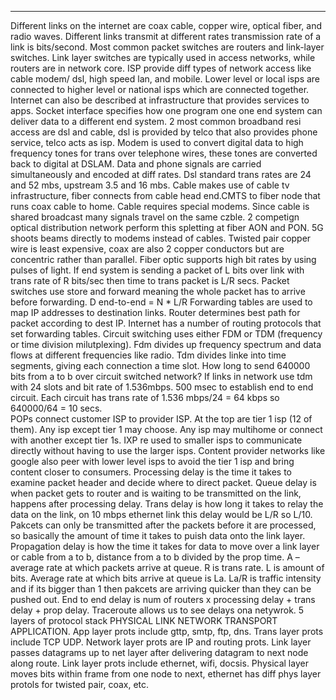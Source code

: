 ___

Different links on the internet are coax cable, copper wire, optical fiber, and radio waves. Different links transmit at different rates transmission rate of a link is bits/second.
Most common packet switches are routers and link-layer switches. Link layer switches are typically used in access networks, while routers are in network core. ISP provide diff types of network access like cable modem/ dsl, high speed lan, and mobile. Lower level or local isps are connected to higher level or national isps which are connected together. Internet can also be described at infrastructure that provides services to apps. Socket interface specifies how one program one one end system can deliver data to a different end system. 2 most common broadband resi access are dsl and cable, dsl is provided by telco that also provides phone service, telco acts as isp. Modem is used to convert digital data to high frequency tones for trans over telephone wires, these tones are converted back to digital at DSLAM. Data and phone signals are carried simultaneously and encoded at diff rates. Dsl standard trans rates are 24 and 52 mbs, upstream 3.5 and 16 mbs. Cable makes use of cable tv infrastructure, fiber connects from cable head end.CMTS to fiber node that runs coax cable to home. Cable requires special modems. Since cable is shared broadcast many signals travel on the same czble. 2 competign optical distribution network perform this spletting at fiber AON and PON. 5G shoots beams directly to modems instead of cables. Twisted pair copper wire is least expensive, coax are also 2 copper conductors but are concentric rather than parallel. Fiber optic supports high bit rates by using pulses of light. If end system is sending a packet of L bits over link with trans rate of R bits/sec then time to trans packet is L/R secs. Packet switches use store and forward meaning the whole packet has to arrive before forwarding. 
D end-to-end = N * L/R
Forwarding tables are used to map IP addresses to destination links. Router determines best path for packet according to dest IP. Internet  has a number of routing protocols that set forwarding tables. Circuit switching uses either FDM or TDM (frequency or time division milutplexing). Fdm divides up frequency spectrum and data flows at different frequencies like radio. Tdm divides linke into time segments, giving each connection a time slot. How long to send 640000 bits from a to b over circuit switched network? If links in network use tdm with 24 slots and bit rate of 1.536mbps. 500 msec to establish end to end circuit. Each circuit has trans rate of 1.536 mbps/24 = 64 kbps so 640000/64 = 10 secs.  
POPs connect customer ISP to provider ISP. At the top are tier 1 isp (12 of them). Any isp except tier 1 may choose. Any isp may multihome or connect with another except tier 1s. IXP re used to smaller isps to communicate directly without having to use the larger isps. Content provider networks like google also peer with lower level isps to avoid the tier 1 isp and bring content closer to consumers. 
Processing delay is the time it takes to examine packet header and decide where to direct packet. Queue delay is when packet gets to router and is waiting to be transmitted on the link, happens after processing delay. Trans delay is how long it takes to relay the data on the link, on 10 mbps ethernet link this delay would be L/R so L/10. Pakcets can only be transmitted after the packets before it are processed, so basically the amount of time it takes to puish data onto the link layer. Propagation delay is how the time it takes for data to move over a link layer or cable from a to b, distance from a to b divided by the prop time. 
A – average rate at which packets arrive at queue. R is trans rate. L is amount of bits. Average rate at which bits arrive at queue is La. La/R is traffic intensity and if its bigger than 1 then pakcets are arriving quicker than they can be pushed out. End to end delay is num of routers x processing delay + trans delay + prop delay. Traceroute allows us to see delays ona netywrok. 5 layers of protocol stack PHYSICAL LINK NETWORK TRANSPORT APPLICATION. 
App layer prots include gttp, smtp, ftp, dns. Trans layer prots include TCP UDP. Network layer prots are IP and routing prots. Link layer passes datagrams up to net layer after delivering datagram to next node along route. Link layer prots include ethernet, wifi, docsis. Physical layer moves bits within frame from one node to next, ethernet has diff phys layer protols for twisted pair, coax, etc. 
